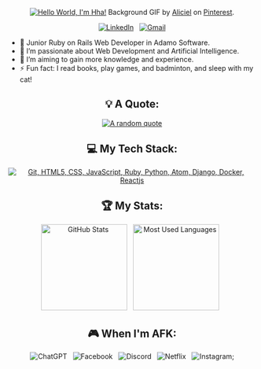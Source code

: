 <div align="center">

[![Hello World, I'm Hha!](assets/header.gif)](https://github.com/Hadayxinchao)
Background GIF by [Aliciel](https://www.pinterest.com/pin/5277724550564022/) on [Pinterest](https://www.pinterest.com/).

[![LinkedIn](https://skillicons.dev/icons?i=linkedin)](https://www.linkedin.com/in/ha-bui-923474260/) &nbsp;
[![Gmail](https://skillicons.dev/icons?i=gmail)](mailto:smithmerch2301@gmail.com?subject=Hello%20Ha,%20From%20Github)

</div>

- 🔭 Junior Ruby on Rails Web Developer in Adamo Software.
- 🌱 I’m passionate about Web Development and Artificial Intelligence.
- 📝 I’m aiming to gain more knowledge and experience.
- ⚡ Fun fact: I read books, play games, and badminton, and sleep with my cat!

<div align="center">

## 💡 A Quote:

[![A random quote](https://quotes-github-readme.vercel.app/api?type=horizontal&theme=dark)](https://github.com/piyushsuthar/github-readme-quotes)

## 💻 My Tech Stack:

[![Git, HTML5, CSS, JavaScript, Ruby, Python, Atom, Django, Docker, Reactjs](https://skillicons.dev/icons?i=git,html,css,js,ruby,py,atom,django,docker,react)](https://skillicons.dev)


## 🏆 My Stats:

<p>
    <img height=175 alt="GitHub Stats" src="https://github-readme-stats.vercel.app/api?username=Hadayxinchao&show_icons=true&count_private=true&theme=dark" />&nbsp;&nbsp;
    <img height=175 alt="Most Used Languages" src="https://github-readme-stats.vercel.app/api/top-langs/?username=Hadayxinchao&layout=compact&theme=dark" />&nbsp;&nbsp;
</p>

## 🎮 When I'm AFK:

![ChatGPT](https://img.shields.io/badge/chatGPT-74aa9c?style=for-the-badge&logo=openai&logoColor=white) &nbsp;
![Facebook](https://img.shields.io/badge/Facebook-%231877F2.svg?style=for-the-badge&logo=Facebook&logoColor=white) &nbsp;
![Discord](https://img.shields.io/badge/Discord-%235865F2.svg?style=for-the-badge&logo=discord&logoColor=white) &nbsp;
![Netflix](https://img.shields.io/badge/Netflix-E50914?style=for-the-badge&logo=netflix&logoColor=white) &nbsp;
![Instagram](https://img.shields.io/badge/Instagram-%23E4405F.svg?style=for-the-badge&logo=Instagram&logoColor=white);

</div>
